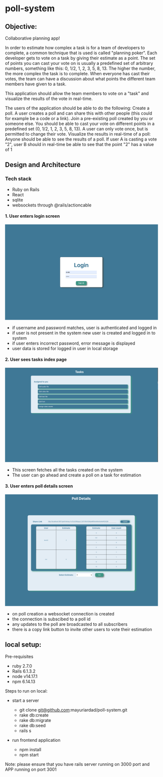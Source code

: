 # poll-system

## Objective:

Collaborative planning app!

In order to estimate how complex a task is for a team of developers to complete, a common technique that is used is called "planning poker".
Each developer gets to vote on a task by giving their estimate as a point.
The set of points you can cast your vote on is usually a predefined set of arbitrary numbers, something like this: 0, 1/2, 1, 2, 3, 5, 8, 13.
The higher the number, the more complex the task is to complete.
When everyone has cast their votes, the team can have a discussion about what points the different team members have given to a task.

This application should allow the team members to vote on a "task" and visualize the results of the vote in real-time.

The users of the application should be able to do the following:
Create a poll. A user creates a poll and can share this with other people (this could for example be a code or a link).
Join a pre-existing poll created by you or someone else. You should be able to cast your vote on different points in a predefined set (0, 1/2, 1, 2, 3, 5, 8, 13). A user can only vote once, but is permitted to change their vote.
Visualize the results in real-time of a poll: Anyone should be able to see the results of a poll. If user A is casting a vote "2", user B should in real-time be able to see that the point "2" has a value of 1

## Design and Architecture

### Tech stack

- Ruby on Rails
- React
- sqlite
- websockets through @rails/actioncable

#### 1. User enters login screen

![login](examples/login.png)

- if username and password matches, user is authenticated and logged in
- if user is not present in the system new user is created and logged in to system
- if user enters incorrect password, error message is displayed
- user data is stored for logged in user in local storage

#### 2. User sees tasks index page

![Tasks](examples/tasks.png)

- This screen fetches all the tasks created on the system
- The user can go ahead and create a poll on a task for estimation

#### 3. User enters poll details screen

![poll details](examples/poll-details.png)

- on poll creation a websocket connection is created
- the connection is subscibed to a poll id
- any updates to the poll are broadcasted to all subscribers
- there is a copy link button to invite other users to vote their estimation

## local setup:

Pre-requisites

- ruby 2.7.0
- Rails 6.1.3.2
- node v14.17.1
- npm 6.14.13

Steps to run on local:

- start a server

  - git clone git@github.com:mayuriardad/poll-system.git
  - rake db:create
  - rake db:migrate
  - rake db:seed
  - rails s

- run frontend application
  - npm install
  - npm start

Note: please ensure that you have rails server running on 3000 port and APP running on port 3001
